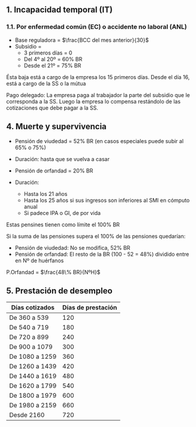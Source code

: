 ## 1. Incapacidad temporal (IT)
### 1.1. Por enfermedad común (EC) o accidente no laboral (ANL)
- Base reguladora = $\frac{BCC del mes anterior}{30}$
- Subsidio = 
    - 3 primeros días = 0
    - Del 4º al 20º = 60% BR
    - Desde el 21º = 75% BR

Ésta baja está a cargo de la empresa los 15 primeros días. Desde el día 16, está a cargo de la SS o la mútua

Pago delegado: La empresa paga al trabajador la parte del subsidio que le corresponda a la SS. Luego la empresa lo compensa restándolo de las cotizaciones que debe pagar a la SS.

## 4. Muerte y supervivencia
- Pensión de viudedad = 52% BR (en casos especiales puede subir al 65% o 75%)
- Duración: hasta que se vuelva a casar

- Pensión de orfandad = 20% BR
- Duración:
    - Hasta los 21 años
    - Hasta los 25 años si sus ingresos son inferiores al SMI en cómputo anual
    - Si padece IPA o GI, de por vida

Estas pensines tienen como límite el 100% BR

Si la suma de las pensiones supera el 100% de las pensiones quedarían: 

- Pensión de viudedad: No se modifica, 52% BR
- Pensión de orfandad: El resto de la BR (100 - 52 = 48%) dividido entre en Nº de huérfanos

P.Orfandad = $\frac{48\% BR}{NºH}$

## 5. Prestación de desempleo
| Días cotizados | Días de prestación |
|---|---|
| De 360 a 539 | 120 |
| De 540 a 719 | 180 |
| De 720 a 899 | 240 |
| De 900 a 1079 | 300 |
| De 1080 a 1259 | 360 |
| De 1260 a 1439 | 420 |
| De 1440 a 1619 | 480 |
| De 1620 a 1799 | 540 |
| De 1800 a 1979 | 600 |
| De 1980 a 2159 | 660 |
| Desde 2160 | 720 |
